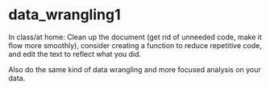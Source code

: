# data_wrangling1

In class/at home: Clean up the document (get rid of unneeded code, make it flow
more smoothly), consider creating a function to reduce repetitive code, and
edit the text to reflect what you did. 

Also do the same kind of data wrangling and more focused analysis on your data. 
